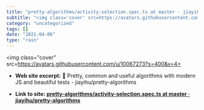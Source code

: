 ```yaml
---
title: "pretty-algorithms/activity-selection.spec.ts at master · jiayihu/pretty-algorithms"
subtitle: "<img class='cover' src=https://avatars.githubusercontent.com/u/10067273?s=400&v=4>"
category: "uncategorized"
tags: []
date: "2021-04-06"
type: "rain"
---
```

<img class="cover" src=https://avatars.githubusercontent.com/u/10067273?s=400&v=4>



* **Web site excerpt:** 🌊 Pretty, common and useful algorithms with modern JS and beautiful tests - jiayihu/pretty-algorithms

* **Link to site:** **[pretty-algorithms/activity-selection.spec.ts at master · jiayihu/pretty-algorithms](https://github.com/jiayihu/pretty-algorithms/tree/master/algorithms/misc)**